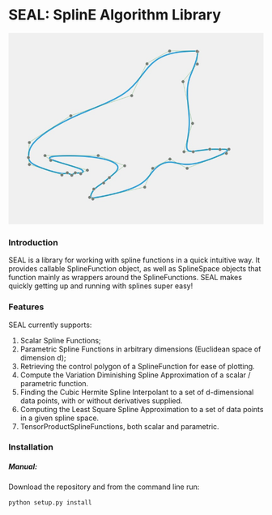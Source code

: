 # SEAL: SplinE Algorithm Library

![](images/seal_spline.jpg)

### Introduction

SEAL is a library for working with spline functions in a quick intuitive way.
It provides callable SplineFunction object, as well as SplineSpace objects that
function mainly as wrappers around the SplineFunctions. SEAL makes quickly getting up and running
with splines super easy!

### Features

SEAL currently supports:

1. Scalar Spline Functions;
2. Parametric Spline Functions in arbitrary dimensions (Euclidean space of dimension d);
3. Retrieving the control polygon of a SplineFunction for ease of plotting.
4. Compute the Variation Diminishing Spline Approximation of a scalar / parametric function.
5. Finding the Cubic Hermite Spline Interpolant to a set of d-dimensional data points, with or without derivatives supplied.
6. Computing the Least Square Spline Approximation to a set of data points in a given spline space.
7. TensorProductSplineFunctions, both scalar and parametric.

### Installation

##### Manual:

Download the repository and from the command line run:
```python
python setup.py install
```
